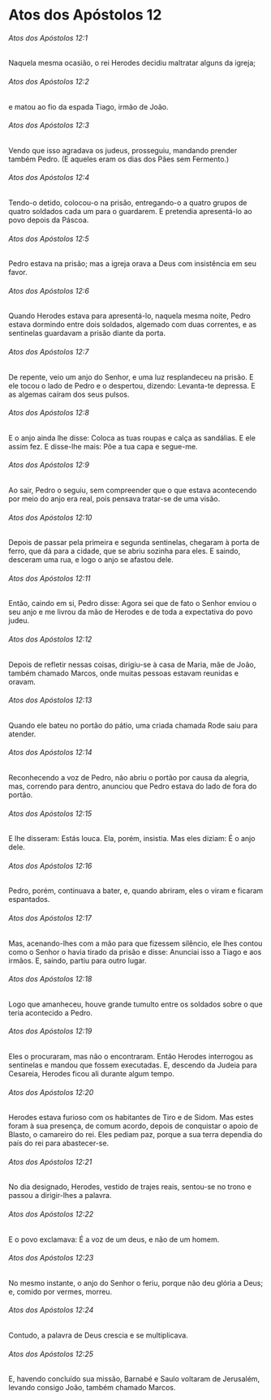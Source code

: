 # Atos dos Apóstolos 12

###### Atos dos Apóstolos 12:1

Naquela mesma ocasião, o rei Herodes decidiu maltratar alguns da igreja;

###### Atos dos Apóstolos 12:2

e matou ao fio da espada Tiago, irmão de João.

###### Atos dos Apóstolos 12:3

Vendo que isso agradava os judeus, prosseguiu, mandando prender também Pedro. (E aqueles eram os dias dos Pães sem Fermento.)

###### Atos dos Apóstolos 12:4

Tendo-o detido, colocou-o na prisão, entregando-o a quatro grupos de quatro soldados cada um para o guardarem. E pretendia apresentá-lo ao povo depois da Páscoa.

###### Atos dos Apóstolos 12:5

Pedro estava na prisão; mas a igreja orava a Deus com insistência em seu favor.

###### Atos dos Apóstolos 12:6

Quando Herodes estava para apresentá-lo, naquela mesma noite, Pedro estava dormindo entre dois soldados, algemado com duas correntes, e as sentinelas guardavam a prisão diante da porta.

###### Atos dos Apóstolos 12:7

De repente, veio um anjo do Senhor, e uma luz resplandeceu na prisão. E ele tocou o lado de Pedro e o despertou, dizendo: Levanta-te depressa. E as algemas caíram dos seus pulsos.

###### Atos dos Apóstolos 12:8

E o anjo ainda lhe disse: Coloca as tuas roupas e calça as sandálias. E ele assim fez. E disse-lhe mais: Põe a tua capa e segue-me.

###### Atos dos Apóstolos 12:9

Ao sair, Pedro o seguiu, sem compreender que o que estava acontecendo por meio do anjo era real, pois pensava tratar-se de uma visão.

###### Atos dos Apóstolos 12:10

Depois de passar pela primeira e segunda sentinelas, chegaram à porta de ferro, que dá para a cidade, que se abriu sozinha para eles. E saindo, desceram uma rua, e logo o anjo se afastou dele.

###### Atos dos Apóstolos 12:11

Então, caindo em si, Pedro disse: Agora sei que de fato o Senhor enviou o seu anjo e me livrou da mão de Herodes e de toda a expectativa do povo judeu.

###### Atos dos Apóstolos 12:12

Depois de refletir nessas coisas, dirigiu-se à casa de Maria, mãe de João, também chamado Marcos, onde muitas pessoas estavam reunidas e oravam.

###### Atos dos Apóstolos 12:13

Quando ele bateu no portão do pátio, uma criada chamada Rode saiu para atender.

###### Atos dos Apóstolos 12:14

Reconhecendo a voz de Pedro, não abriu o portão por causa da alegria, mas, correndo para dentro, anunciou que Pedro estava do lado de fora do portão.

###### Atos dos Apóstolos 12:15

E lhe disseram: Estás louca. Ela, porém, insistia. Mas eles diziam: É o anjo dele.

###### Atos dos Apóstolos 12:16

Pedro, porém, continuava a bater, e, quando abriram, eles o viram e ficaram espantados.

###### Atos dos Apóstolos 12:17

Mas, acenando-lhes com a mão para que fizessem silêncio, ele lhes contou como o Senhor o havia tirado da prisão e disse: Anunciai isso a Tiago e aos irmãos. E, saindo, partiu para outro lugar.

###### Atos dos Apóstolos 12:18

Logo que amanheceu, houve grande tumulto entre os soldados sobre o que teria acontecido a Pedro.

###### Atos dos Apóstolos 12:19

Eles o procuraram, mas não o encontraram. Então Herodes interrogou as sentinelas e mandou que fossem executadas. E, descendo da Judeia para Cesareia, Herodes ficou ali durante algum tempo.

###### Atos dos Apóstolos 12:20

Herodes estava furioso com os habitantes de Tiro e de Sidom. Mas estes foram à sua presença, de comum acordo, depois de conquistar o apoio de Blasto, o camareiro do rei. Eles pediam paz, porque a sua terra dependia do país do rei para abastecer-se.

###### Atos dos Apóstolos 12:21

No dia designado, Herodes, vestido de trajes reais, sentou-se no trono e passou a dirigir-lhes a palavra.

###### Atos dos Apóstolos 12:22

E o povo exclamava: É a voz de um deus, e não de um homem.

###### Atos dos Apóstolos 12:23

No mesmo instante, o anjo do Senhor o feriu, porque não deu glória a Deus; e, comido por vermes, morreu.

###### Atos dos Apóstolos 12:24

Contudo, a palavra de Deus crescia e se multiplicava.

###### Atos dos Apóstolos 12:25

E, havendo concluído sua missão, Barnabé e Saulo voltaram de Jerusalém, levando consigo João, também chamado Marcos.

